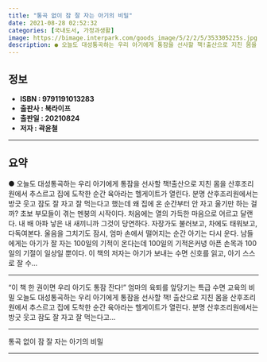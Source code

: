 ```yaml
---
title: "통곡 없이 잠 잘 자는 아기의 비밀"
date: 2021-08-28 02:52:32
categories: [국내도서, 가정과생활]
image: https://bimage.interpark.com/goods_image/5/2/2/5/353305225s.jpg
description: ● 오늘도 대성통곡하는 우리 아기에게 통잠을 선사할 책!출산으로 지친 몸을 산후조리원에서 추스르고 집에 도착한 순간 육아라는 헬게이트가 열린다. 분명 산후조리원에서는 방긋 웃고 잠도 잘 자고 잘 먹는다고 했는데 왜 집에 온 순간부터 안 자고 울기만 하는 걸까? 초보 부모들이 겪는 멘붕
---
```


## **정보**

- **ISBN : 9791191013283**
- **출판사 : 북라이프**
- **출판일 : 20210824**
- **저자 : 곽윤철**

------



## **요약**

●  오늘도 대성통곡하는 우리 아기에게 통잠을 선사할 책!출산으로 지친 몸을 산후조리원에서 추스르고 집에 도착한 순간 육아라는 헬게이트가 열린다. 분명 산후조리원에서는 방긋 웃고 잠도 잘 자고 잘 먹는다고 했는데 왜 집에 온 순간부터 안 자고 울기만 하는 걸까? 초보 부모들이 겪는 멘붕의 시작이다. 처음에는 열의 가득한 마음으로 어르고 달랜다. 내 배 아파 낳은 내 새끼니까 그것이 당연하다. 자장가도 불러보고, 차에도 태워보고, 다독여본다. 울음을 그치기도 잠시, 엄마 손에서 떨어지는 순간 아기는 다시 운다. 남들에게는 아기가 잘 자는 100일의 기적이 온다는데 100일의 기적은커녕 아픈 손목과 100일의 기절이 일상일 뿐이다. 이 책의 저자는 아기가 보내는 수면 신호를 읽고, 아기 스스로 잘 수...

------

“이 책 한 권이면 우리 아기도 통잠 잔다!”
엄마의 육퇴를 앞당기는 특급 수면 교육의 비밀
오늘도 대성통곡하는 우리 아기에게 통잠을 선사할 책!
출산으로 지친 몸을 산후조리원에서 추스르고 집에 도착한 순간 육아라는 헬게이트가 열린다. 분명 산후조리원에서는 방긋 웃고 잠도 잘 자고 잘 먹는다고... 

------


통곡 없이 잠 잘 자는 아기의 비밀 

------


